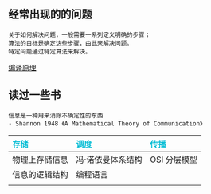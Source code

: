 ## 经常出现的的问题

```
关于如何解决问题，一般需要一系列定义明确的步骤；
算法的目标是确定这些步骤，由此来解决问题。
特定问题通过特定算法来解决。
```

[编译原理]()

## 读过一些书

```
信息是一种用来消除不确定性的东西
- Shannon 1948 《A Mathematical Theory of Communication》
```

| <text style="color: #00bcd4">存储 | <text style="color: #00bcd4">调度 | <text style="color: #00bcd4">传播 |
| :-------------------------------- | :-------------------------------- | :-------------------------------- |
| 物理上存储信息                    | 冯·诺依曼体系结构                 | OSI 分层模型                      |
| 信息的逻辑结构                    | 编程语言                          |                                   |
|                                   |                                   |                                   |
